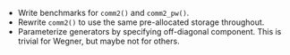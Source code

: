 - Write benchmarks for `comm2()` and `comm2_pw()`.
- Rewrite `comm2()` to use the same pre-allocated storage throughout.
- Parameterize generators by specifying off-diagonal component. This is trivial for Wegner,
  but maybe not for others.
